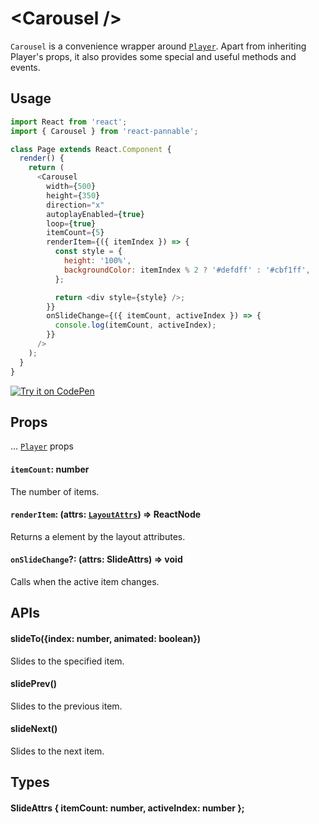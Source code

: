 # \<Carousel />

`Carousel` is a convenience wrapper around [`Player`](player.md). Apart from inheriting Player's props, it also provides some special and useful methods and events.

## Usage

```js
import React from 'react';
import { Carousel } from 'react-pannable';

class Page extends React.Component {
  render() {
    return (
      <Carousel
        width={500}
        height={350}
        direction="x"
        autoplayEnabled={true}
        loop={true}
        itemCount={5}
        renderItem={({ itemIndex }) => {
          const style = {
            height: '100%',
            backgroundColor: itemIndex % 2 ? '#defdff' : '#cbf1ff',
          };

          return <div style={style} />;
        }}
        onSlideChange={({ itemCount, activeIndex }) => {
          console.log(itemCount, activeIndex);
        }}
      />
    );
  }
}
```

[![Try it on CodePen](https://img.shields.io/badge/CodePen-Run-blue.svg?logo=CodePen)](https://codepen.io/cztflove/pen/JVVoma)

## Props

... [`Player`](player.md#props) props

#### `itemCount`: number

The number of items.

#### `renderItem`: (attrs: [`LayoutAttrs`](gridcontent.md#LayoutAttrs)) => ReactNode

Returns a element by the layout attributes.

#### `onSlideChange`?: (attrs: SlideAttrs) => void

Calls when the active item changes.

## APIs

#### slideTo({index: number, animated: boolean})

Slides to the specified item.

#### slidePrev()

Slides to the previous item.

#### slideNext()

Slides to the next item.

## Types

#### SlideAttrs { itemCount: number, activeIndex: number };
